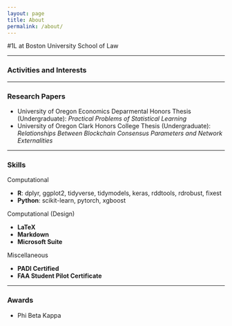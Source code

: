 ```yaml
---
layout: page
title: About
permalink: /about/
---
```


#1L at Boston University School of Law
___
### Activities and Interests
___
### Research Papers
- University of Oregon Economics Deparmental Honors Thesis (Undergraduate): *Practical Problems of Statistical Learning*
- University of Oregon Clark Honors College Thesis (Undergraduate): *Relationships Between Blockchain Consensus Parameters and Network Externalities*
___
### Skills
Computational
- **R**: dplyr, ggplot2, tidyverse, tidymodels, keras, rddtools, rdrobust, fixest
- **Python**: scikit-learn, pytorch, xgboost

Computational (Design)
- **LaTeX**
- **Markdown**
- **Microsoft Suite**

Miscellaneous
- **PADI Certified**
- **FAA Student Pilot Certificate**

___
### Awards
- Phi Beta Kappa
